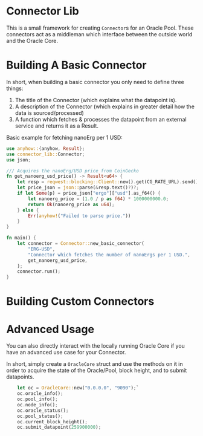 # Connector Lib

This is a small framework for creating `Connector`s for an Oracle Pool. These connectors act as a middleman which interface between the outside world and the Oracle Core.


Building A Basic Connector
==========================
In short, when building a basic connector you only need to define three things:
1. The title of the Connector (which explains what the datapoint is).
2. A description of the Connector (which explains in greater detail how the data is sourced/processed)
3. A function which fetches & processes the datapoint from an external service and returns it as a Result<u64>.

Basic example for fetching nanoErg per 1 USD:

```rust
use anyhow::{anyhow, Result};
use connector_lib::Connector;
use json;

/// Acquires the nanoErg/USD price from CoinGecko
fn get_nanoerg_usd_price() -> Result<u64> {
    let resp = reqwest::blocking::Client::new().get(CG_RATE_URL).send()?;
    let price_json = json::parse(&resp.text()?)?;
    if let Some(p) = price_json["ergo"]["usd"].as_f64() {
        let nanoerg_price = (1.0 / p as f64) * 1000000000.0;
        return Ok(nanoerg_price as u64);
    } else {
        Err(anyhow!("Failed to parse price."))
    }
}

fn main() {
    let connector = Connector::new_basic_connector(
        "ERG-USD",
        "Connector which fetches the number of nanoErgs per 1 USD.",
        get_nanoerg_usd_price,
    );
    connector.run();
}
```




Building Custom Connectors
==========================






















Advanced Usage
=================
You can also directly interact with the locally running Oracle Core if you have an advanced use case for your Connector.

In short, simply create a `OracleCore` struct and use the methods on it in order to acquire the state of the Oracle/Pool, block height, and to submit datapoints.
```rust
    let oc = OracleCore::new("0.0.0.0", "9090");`
    oc.oracle_info();
    oc.pool_info();
    oc.node_info();
    oc.oracle_status();
    oc.pool_status();
    oc.current_block_height();
    oc.submit_datapoint(259900000);
```